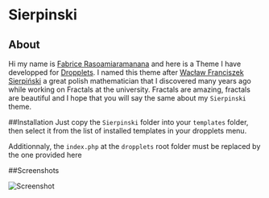 
Sierpinski
======

## About
Hi my name is [Fabrice Rasoamiaramanana](https://ca.linkedin.com/in/frasoamiaramanana) and here is a Theme I have developped for [Dropplets](http://dropplets.com). I named this theme after [Wacław Franciszek Sierpiński](http://en.wikipedia.org/wiki/Wac%C5%82aw_Sierpi%C5%84ski) a great polish mathematician that I discovered many years ago while working on Fractals at the university. Fractals are amazing, fractals are beautiful and I hope that you will say the same about my `Sierpinski` theme. 

##Installation
Just copy the `Sierpinski` folder into your `templates` folder, then select it from the list of installed templates in your dropplets menu.

Additionnaly, the `index.php` at the `dropplets` root folder must be replaced by the one provided here 

##Screenshots

![Screenshot](http://projectify.me/templates/sierpinski/screenshot.jpg)
